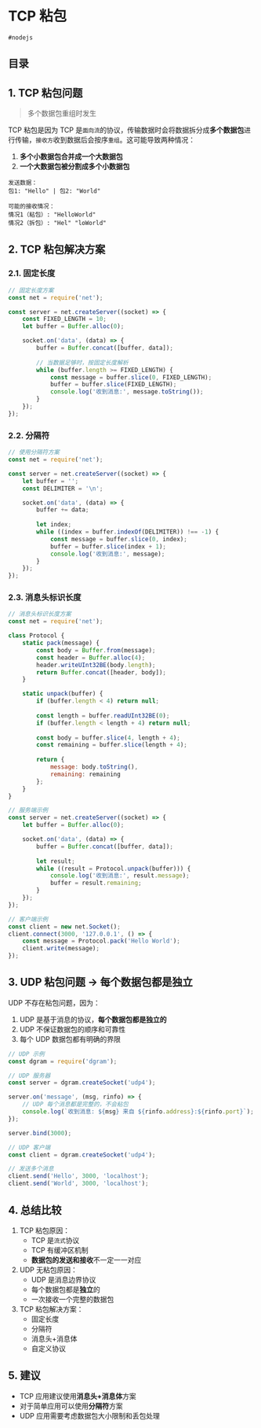 
# TCP 粘包

`#nodejs` 


## 目录
<!-- toc -->
 ## 1. TCP 粘包问题 

>  多个数据包重组时发生

TCP 粘包是因为 TCP 是`面向流`的协议，传输数据时会将数据拆分成**多个数据包**进行传输，`接收方`收到数据后会按序`重组`。这可能导致两种情况：

1. **多个小数据包合并成一个大数据包**
2. **一个大数据包被分割成多个小数据包**

```ascii
发送数据：
包1: "Hello" | 包2: "World"

可能的接收情况：
情况1（粘包）: "HelloWorld"
情况2（拆包）: "Hel" "loWorld"
```

## 2. TCP 粘包解决方案

### 2.1. 固定长度

```javascript
// 固定长度方案
const net = require('net');

const server = net.createServer((socket) => {
    const FIXED_LENGTH = 10;
    let buffer = Buffer.alloc(0);

    socket.on('data', (data) => {
        buffer = Buffer.concat([buffer, data]);
        
        // 当数据足够时，按固定长度解析
        while (buffer.length >= FIXED_LENGTH) {
            const message = buffer.slice(0, FIXED_LENGTH);
            buffer = buffer.slice(FIXED_LENGTH);
            console.log('收到消息:', message.toString());
        }
    });
});
```

### 2.2. 分隔符

```javascript
// 使用分隔符方案
const net = require('net');

const server = net.createServer((socket) => {
    let buffer = '';
    const DELIMITER = '\n';

    socket.on('data', (data) => {
        buffer += data;
        
        let index;
        while ((index = buffer.indexOf(DELIMITER)) !== -1) {
            const message = buffer.slice(0, index);
            buffer = buffer.slice(index + 1);
            console.log('收到消息:', message);
        }
    });
});
```

### 2.3. 消息头标识长度

```javascript
// 消息头标识长度方案
const net = require('net');

class Protocol {
    static pack(message) {
        const body = Buffer.from(message);
        const header = Buffer.alloc(4);
        header.writeUInt32BE(body.length);
        return Buffer.concat([header, body]);
    }

    static unpack(buffer) {
        if (buffer.length < 4) return null;
        
        const length = buffer.readUInt32BE(0);
        if (buffer.length < length + 4) return null;
        
        const body = buffer.slice(4, length + 4);
        const remaining = buffer.slice(length + 4);
        
        return {
            message: body.toString(),
            remaining: remaining
        };
    }
}

// 服务端示例
const server = net.createServer((socket) => {
    let buffer = Buffer.alloc(0);

    socket.on('data', (data) => {
        buffer = Buffer.concat([buffer, data]);
        
        let result;
        while ((result = Protocol.unpack(buffer))) {
            console.log('收到消息:', result.message);
            buffer = result.remaining;
        }
    });
});

// 客户端示例
const client = new net.Socket();
client.connect(3000, '127.0.0.1', () => {
    const message = Protocol.pack('Hello World');
    client.write(message);
});
```

## 3. UDP 粘包问题 → 每个数据包都是独立

UDP 不存在粘包问题，因为：

1. UDP 是基于消息的协议，**每个数据包都是独立的**
2. UDP 不保证数据包的顺序和可靠性
3. 每个 UDP 数据包都有明确的界限

```javascript
// UDP 示例
const dgram = require('dgram');

// UDP 服务器
const server = dgram.createSocket('udp4');

server.on('message', (msg, rinfo) => {
    // UDP 每个消息都是完整的，不会粘包
    console.log(`收到消息: ${msg} 来自 ${rinfo.address}:${rinfo.port}`);
});

server.bind(3000);

// UDP 客户端
const client = dgram.createSocket('udp4');

// 发送多个消息
client.send('Hello', 3000, 'localhost');
client.send('World', 3000, 'localhost');
```

## 4. 总结比较

1. TCP 粘包原因：
	- TCP 是`流式`协议
	- TCP 有缓冲区机制
	- **数据包的发送和接收**不一定一一对应
2. UDP 无粘包原因：
	- UDP 是消息边界协议
	- 每个数据包都是**独立**的
	- 一次接收一个完整的数据包
3. TCP 粘包解决方案：
	- 固定长度
	- 分隔符
	- 消息头+消息体
	- 自定义协议

## 5. 建议

   - TCP 应用建议使用**消息头+消息体**方案
   - 对于简单应用可以使用**分隔符**方案
   - UDP 应用需要考虑数据包大小限制和丢包处理
